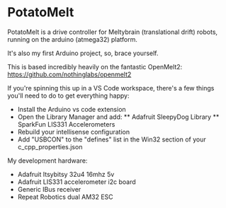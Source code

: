 # PotatoMelt

PotatoMelt is a drive controller for Meltybrain (translational drift) robots, running on the arduino (atmega32) platform.

It's also my first Arduino project, so, brace yourself.

This is based incredibly heavily on the fantastic OpenMelt2: https://github.com/nothinglabs/openmelt2

If you're spinning this up in a VS Code workspace, there's a few things you'll need to do to get everything happy:
* Install the Arduino vs code extension
* Open the Library Manager and add:
** Adafruit SleepyDog Library
** SparkFun LIS331 Accelerometers
* Rebuild your intellisense configuration
* Add "USBCON" to the "defines" list in the Win32 section of your c_cpp_properties.json

My development hardware:
* Adafruit Itsybitsy 32u4 16mhz 5v
* Adafruit LIS331 accelerometer i2c board
* Generic IBus receiver
* Repeat Robotics dual AM32 ESC